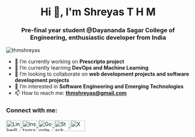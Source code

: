 <h1 align="center">Hi 👋, I'm Shreyas T H M</h1>
<h3 align="center">Pre-final year student @Dayananda Sagar College of Engineering, enthusiastic developer from India</h3>

<p align="left"> 
  <img src="https://komarev.com/ghpvc/?username=thmshreyas&label=Profile%20views&color=0e75b6&style=flat" alt="thmshreyas" /> 
</p>

- 🔭 I’m currently working on **Prescripto project**  
- 🌱 I’m currently learning **DevOps and Machine Learning**  
- 👯 I’m looking to collaborate on **web development projects and software development projects**  
- 👀 I’m interested in **Software Engineering and Emerging Technologies**  
- 📫 How to reach me: **thmshreyas@gmail.com**

<h3 align="left">Connect with me:</h3>
<p align="left">
  <a href="https://linkedin.com/in/shreyas-t-h-m" target="blank">
    <img align="center" src="https://raw.githubusercontent.com/rahuldkjain/github-profile-readme-generator/master/src/images/icons/Social/linked-in-alt.svg" alt="LinkedIn" height="30" width="40" />
  </a>
  <a href="https://instagram.com/your_username" target="blank">
    <img align="center" src="https://raw.githubusercontent.com/rahuldkjain/github-profile-readme-generator/master/src/images/icons/Social/instagram.svg" alt="Instagram" height="30" width="40" />
  </a>
  <a href="[https://developers.google.com/profile/your_username](https://g.dev/thmshreyas)" target="blank">
    <img align="center" src="https://www.vectorlogo.zone/logos/google_developers/google_developers-icon.svg" alt="Google Developers" height="30" width="40" />
  </a>
  <a href="https://stackexchange.com/users/39388371/shreyas-t-h-m" target="blank">
    <img align="center" src="https://raw.githubusercontent.com/rahuldkjain/github-profile-readme-generator/master/src/images/icons/Social/stack-overflow.svg" alt="Stack Overflow" height="30" width="40" />
  </a>
  <a href="https://x.com/your_username" target="blank">
    <img align="center" src="https://raw.githubusercontent.com/rahuldkjain/github-profile-readme-generator/master/src/images/icons/Social/twitter.svg" alt="X" height="30" width="40" />
  </a>
</p>

